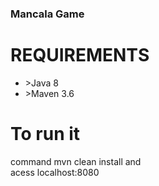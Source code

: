 <h3>Mancala Game</h3>

<h1>REQUIREMENTS</h1>
<ul>
    <li>>Java 8</li>
    <li>>Maven 3.6</li>
</ul>

<h1>To run it</h1>

command mvn clean install and </br>
acess localhost:8080
